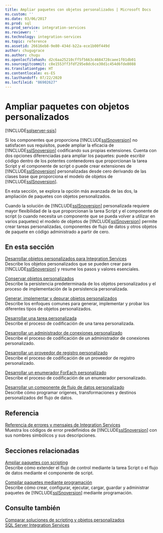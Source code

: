 ```yaml
---
title: Ampliar paquetes con objetos personalizados | Microsoft Docs
ms.custom: ''
ms.date: 03/06/2017
ms.prod: sql
ms.prod_service: integration-services
ms.reviewer: ''
ms.technology: integration-services
ms.topic: reference
ms.assetid: 26616eb8-9e80-434d-b22a-ece1b00f449d
author: chugugrace
ms.author: chugu
ms.openlocfilehash: d2c6aa25210cff5f5663c4684728caee1f01db01
ms.sourcegitcommit: c8e1553ff3fdf295e8dc6ce30d1c454d6fde8088
ms.translationtype: HT
ms.contentlocale: es-ES
ms.lasthandoff: 07/22/2020
ms.locfileid: "86902627"
---
```

# <a name="extending-packages-with-custom-objects"></a>Ampliar paquetes con objetos personalizados

[!INCLUDE[sqlserver-ssis](../../includes/applies-to-version/sqlserver-ssis.md)]


  Si los componentes que proporciona [!INCLUDE[ssISnoversion](../../includes/ssisnoversion-md.md)] no satisfacen sus requisitos, puede ampliar la eficacia de [!INCLUDE[ssISnoversion](../../includes/ssisnoversion-md.md)] codificando sus propias extensiones. Cuenta con dos opciones diferenciadas para ampliar los paquetes: puede escribir código dentro de los potentes contenedores que proporcionan la tarea Script y el componente de script o puede crear extensiones de [!INCLUDE[ssISnoversion](../../includes/ssisnoversion-md.md)] personalizadas desde cero derivando de las clases base que proporciona el modelo de objetos de [!INCLUDE[ssISnoversion](../../includes/ssisnoversion-md.md)].  
  
 En esta sección, se explora la opción más avanzada de las dos, la ampliación de paquetes con objetos personalizados.  
  
 Cuando la solución de [!INCLUDE[ssISnoversion](../../includes/ssisnoversion-md.md)] personalizada requiere mayor flexibilidad de la que proporcionan la tarea Script y el componente de script (o cuando necesita un componente que se pueda volver a utilizar en varios paquetes) el modelo de objetos de [!INCLUDE[ssISnoversion](../../includes/ssisnoversion-md.md)] permite crear tareas personalizadas, componentes de flujo de datos y otros objetos de paquete en código administrado a partir de cero.  
  
## <a name="in-this-section"></a>En esta sección  
 [Desarrollar objetos personalizados para Integration Services](../../integration-services/extending-packages-custom-objects/developing-custom-objects-for-integration-services.md)  
 Describe los objetos personalizados que se pueden crear para [!INCLUDE[ssISnoversion](../../includes/ssisnoversion-md.md)] y resume los pasos y valores esenciales.  
  
 [Conservar objetos personalizados](../../integration-services/extending-packages-custom-objects/persisting-custom-objects.md)  
 Describe la persistencia predeterminada de los objetos personalizados y el proceso de implementación de la persistencia personalizada.  
  
 [Generar, implementar y depurar objetos personalizados](../../integration-services/extending-packages-custom-objects/building-deploying-and-debugging-custom-objects.md)  
 Describe los enfoques comunes para generar, implementar y probar los diferentes tipos de objetos personalizados.  
  
 [Desarrollar una tarea personalizada](../../integration-services/extending-packages-custom-objects/task/developing-a-custom-task.md)  
 Describe el proceso de codificación de una tarea personalizada.  
  
 [Desarrollar un administrador de conexiones personalizado](../../integration-services/extending-packages-custom-objects/connection-manager/developing-a-custom-connection-manager.md)  
 Describe el proceso de codificación de un administrador de conexiones personalizado.  
  
 [Desarrollar un proveedor de registro personalizado](../../integration-services/extending-packages-custom-objects/log-provider/developing-a-custom-log-provider.md)  
 Describe el proceso de codificación de un proveedor de registro personalizado.  
  
 [Desarrollar un enumerador ForEach personalizado](../../integration-services/extending-packages-custom-objects/foreach-enumerator/developing-a-custom-foreach-enumerator.md)  
 Describe el proceso de codificación de un enumerador personalizado.  
  
 [Desarrollar un componente de flujo de datos personalizado](../../integration-services/extending-packages-custom-objects/data-flow/developing-a-custom-data-flow-component.md)  
 Describe cómo programar orígenes, transformaciones y destinos personalizados del flujo de datos.  
  
## <a name="reference"></a>Referencia  
 [Referencia de errores y mensajes de Integration Services](../../integration-services/integration-services-error-and-message-reference.md)  
 Muestra los códigos de error predefinidos de [!INCLUDE[ssISnoversion](../../includes/ssisnoversion-md.md)] con sus nombres simbólicos y sus descripciones.  
  
## <a name="related-sections"></a>Secciones relacionadas  
 [Ampliar paquetes con scripting](../../integration-services/extending-packages-scripting/extending-packages-with-scripting.md)  
 Describe cómo extender el flujo de control mediante la tarea Script o el flujo de datos mediante el componente de script.  
  
 [Compilar paquetes mediante programación](../../integration-services/building-packages-programmatically/building-packages-programmatically.md)  
 Describe cómo crear, configurar, ejecutar, cargar, guardar y administrar paquetes de [!INCLUDE[ssISnoversion](../../includes/ssisnoversion-md.md)] mediante programación.  
  
## <a name="see-also"></a>Consulte también  
 [Comparar soluciones de scripting y objetos personalizados](../../integration-services/extending-packages-scripting/comparing-scripting-solutions-and-custom-objects.md)   
 [SQL Server Integration Services](../../integration-services/sql-server-integration-services.md)  
  
  
